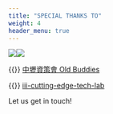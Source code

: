 ```yaml
---
title: "SPECIAL THANKS TO"
weight: 4
header_menu: true
---
```


![](images/lbh.png)![](images/lg.png)

{{<icon class="fa fa-facebook">}}&nbsp;[中壢資策會 Old Buddies](https://www.facebook.com/groups/349727092633390)

{{<icon class="fa fa-github">}}&nbsp;[iii-cutting-edge-tech-lab](https://github.com/iii-cutting-edge-tech-lab)

Let us get in touch!